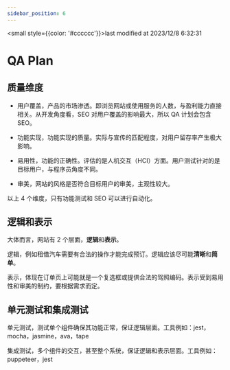 ```yaml
---
sidebar_position: 6
---
```

    
<small style={{color: '#cccccc'}}>last modified at 2023/12/8 6:32:31</small>
# QA Plan

## 质量维度

- 用户覆盖，产品的市场渗透。即浏览网站或使用服务的人数，与盈利能力直接相关。从开发角度看，SEO 对用户覆盖的影响最大，所以 QA 计划会包含 SEO。

- 功能实现，功能实现的质量。实际与宣传的匹配程度，对用户留存率产生极大影响。

- 易用性，功能的正确性。评估的是人机交互（HCI）方面。用户测试针对的是目标用户，与程序员角度不同。

- 审美，网站的风格是否符合目标用户的审美，主观性较大。

以上 4 个维度，只有功能测试和 SEO 可以进行自动化。

## 逻辑和表示

大体而言，网站有 2 个层面，**逻辑**和**表示**。

逻辑，例如租借汽车需要有合法的操作才能完成预订。逻辑应该尽可能**清晰**和**简单**。

表示，体现在订单页上可能就是一个复选框或提供合法的驾照编码。表示受到易用性和审美的制约，要根据需求而定。

## 单元测试和集成测试

单元测试，测试单个组件确保其功能正常，保证逻辑层面。工具例如：jest，mocha，jasmine，ava，tape

集成测试，多个组件的交互，甚至整个系统，保证逻辑和表示层面。工具例如：puppeteer，jest

      